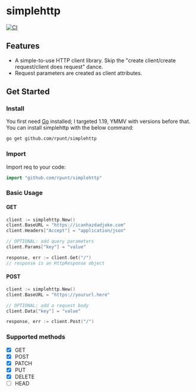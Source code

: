 # simplehttp

[![CI](https://github.com/rpunt/dcc/actions/workflows/ci.yml/badge.svg)](https://github.com/rpunt/dcc/actions/workflows/ci.yml)

## Features

* A simple-to-use HTTP client library. Skip the "create client/create request/client does request" dance.
* Request parameters are created as client attributes.

## Get Started

### Install

You first need [Go](https://go.dev/) installed; I targeted 1.19, YMMV with versions before that. You can install simplehttp with the below command:

``` sh
go get github.com/rpunt/simplehttp
```

### Import

Import req to your code:

```go
import "github.com/rpunt/simplehttp"
```

### Basic Usage

#### GET

```go
client := simplehttp.New()
client.BaseURL = "https://icanhazdadjoke.com"
client.Headers["Accept"] = "application/json"

// OPTIONAL: add query parameters
client.Params["key"] = "value"

response, err := client.Get("/")
// response is an HttpResponse object
```

#### POST

```go
client := simplehttp.New()
client.BaseURL = "https://yoururl.here"

// OPTIONAL: add a request body
client.Data["key"] = "value"

response, err := client.Post("/")
```

### Supported methods

* [x] GET
* [x] POST
* [x] PATCH
* [x] PUT
* [x] DELETE
* [ ] HEAD
